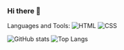 ### Hi there 👋

Languages and Tools:
![HTML](https://img.shields.io/badge/HTML5-0B0A0C?style=for-the-badge&logo=html5&logoColor=white)
![CSS](https://img.shields.io/badge/CSS3-0B0A0C?style=for-the-badge&logo=css3&logoColor=white)


![GitHub stats](https://github-readme-stats.vercel.app/api?username=aanddi&theme=dark&show_icons=true)
![Top Langs](https://github-readme-stats.vercel.app/api/top-langs/?username=aanddi&theme=dark&show_icons=true)
